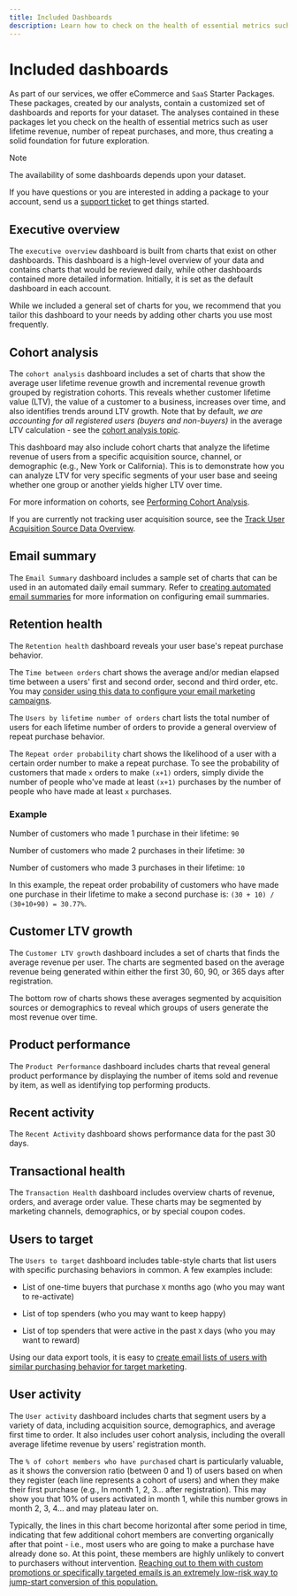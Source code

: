 ```yaml
---
title: Included Dashboards
description: Learn how to check on the health of essential metrics such as user lifetime revenue, number of repeat purchases, and more, thus creating a solid foundation for future exploration.
---
```

# Included dashboards

As part of our services, we offer eCommerce and `SaaS` Starter Packages. These packages, created by our analysts, contain a customized set of dashboards and reports for your dataset. The analyses contained in these packages let you check on the health of essential metrics such as user lifetime revenue, number of repeat purchases, and more, thus creating a solid foundation for future exploration.

>[!NOTE]
>
>The availability of some dashboards depends upon your dataset.

If you have questions or you are interested in adding a package to your account, send us a [support ticket](../../getting-started/support.md) to get things started.

## Executive overview

The `executive overview` dashboard is built from charts that exist on other dashboards. This dashboard is a high-level overview of your data and contains charts that would be reviewed daily, while other dashboards contained more detailed information. Initially, it is set as the default dashboard in each account.

While we included a general set of charts for you, we recommend that you tailor this dashboard to your needs by adding other charts you use most frequently.

## Cohort analysis

The `cohort analysis` dashboard includes a set of charts that show the average user lifetime revenue growth and incremental revenue growth grouped by registration cohorts. This reveals whether customer lifetime value (LTV), the value of a customer to a business, increases over time, and also identifies trends around LTV growth. Note that by default, *we are accounting for all registered users (buyers and non-buyers)* in the average LTV calculation - see the [cohort analysis topic](../../data-analyst/dev-reports/cohort-rpt-bldr.md).

This dashboard may also include cohort charts that analyze the lifetime revenue of users from a specific acquisition source, channel, or demographic (e.g., New York or California). This is to demonstrate how you can analyze LTV for very specific segments of your user base and seeing whether one group or another yields higher LTV over time.

For more information on cohorts, see [Performing Cohort Analysis](../../data-analyst/dev-reports/cohort-rpt-bldr.md).

If you are currently not tracking user acquisition source, see the [Track User Acquisition Source Data Overview](../../data-analyst/analysis/google-track-user-acq.md).

## Email summary

The `Email Summary` dashboard includes a sample set of charts that can be used in an automated daily email summary. Refer to [creating automated email summaries](../../data-user/export-data/email-summaries.md) for more information on configuring email summaries.  

## Retention health

The `Retention health` dashboard reveals your user base's repeat purchase behavior.

The `Time between orders` chart shows the average and/or median elapsed time between a users' first and second order, second and third order, etc. You may [consider using this data to configure your email marketing campaigns](http://blog.rjmetrics.com/acting-on-marketing-data-in-your-rjmetrics-online-dashboard/).

The `Users by lifetime number of orders` chart lists the total number of users for each lifetime number of orders to provide a general overview of repeat purchase behavior.  

The `Repeat order probability` chart shows the likelihood of a user with a certain order number to make a repeat purchase. To see the probability of customers that made `x` orders to make `(x+1)` orders, simply divide the number of people who've made at least `(x+1)` purchases by the number of people who have made at least `x` purchases.

### Example

Number of customers who made 1 purchase in their lifetime: `90`

Number of customers who made 2 purchases in their lifetime: `30`

Number of customers who made 3 purchases in their lifetime: `10`

In this example, the repeat order probability of customers who have made one purchase in their lifetime to make a second purchase is: `(30 + 10) / (30+10+90) = 30.77%`.

## Customer LTV growth

The `Customer LTV growth` dashboard includes a set of charts that finds the average revenue per user. The charts are segmented based on the average revenue being generated within either the first 30, 60, 90, or 365 days after registration.  

The bottom row of charts shows these averages segmented by acquisition sources or demographics to reveal which groups of users generate the most revenue over time.

## Product performance

The `Product Performance` dashboard includes charts that reveal general product performance by displaying the number of items sold and revenue by item, as well as identifying top performing products.

## Recent activity

The `Recent Activity` dashboard shows performance data for the past 30 days.

## Transactional health

The `Transaction Health` dashboard includes overview charts of revenue, orders, and average order value. These charts may be segmented by marketing channels, demographics, or by special coupon codes.

## Users to target

The `Users to target` dashboard includes table-style charts that list users with specific purchasing behaviors in common. A few examples include:

* List of one-time buyers that purchase `X` months ago (who you may want to re-activate)

* List of top spenders (who you may want to keep happy)

* List of top spenders that were active in the past `X` days (who you may want to reward)

Using our data export tools, it is easy to [create email lists of users with similar purchasing behavior for target marketing](http://blog.rjmetrics.com/creating-contact-lists-for-top-customers/).

## User activity

The `User activity` dashboard includes charts that segment users by a variety of data, including acquisition source, demographics, and average first time to order. It also includes user cohort analysis, including the overall average lifetime revenue by users' registration month.

The `% of cohort members who have purchased` chart is particularly valuable, as it shows the conversion ratio (between 0 and 1) of users based on when they register (each line represents a cohort of users) and when they make their first purchase (e.g., In month 1, 2, 3... after registration). This may show you that 10% of users activated in month 1, while this number grows in month 2, 3, 4... and may plateau later on.

Typically, the lines in this chart become horizontal after some period in time, indicating that few additional cohort members are converting organically after that point - i.e., most users who are going to make a purchase have already done so. At this point, these members are highly unlikely to convert to purchasers without intervention. [Reaching out to them with custom promotions or specifically targeted emails is an extremely low-risk way to jump-start conversion of this population.](http://blog.rjmetrics.com/acting-on-marketing-data-in-your-rjmetrics-online-dashboard/)
